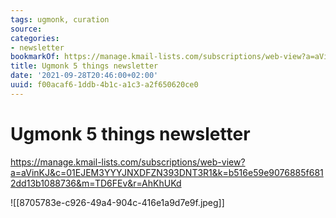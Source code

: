```yaml
---
tags: ugmonk, curation
source:
categories:
- newsletter
bookmarkOf: https://manage.kmail-lists.com/subscriptions/web-view?a=aVinKJ&c=01EJEM3YYYJNXDFZN393DNT3R1&k=b516e59e9076885f6812dd13b1088736&m=TD6FEv&r=AhKhUKd
title: Ugmonk 5 things newsletter
date: '2021-09-28T20:46:00+02:00'
uuid: f00acaf6-1ddb-4b1c-a1c3-a2f650620ce0
---
```


# Ugmonk 5 things newsletter
https://manage.kmail-lists.com/subscriptions/web-view?a=aVinKJ&c=01EJEM3YYYJNXDFZN393DNT3R1&k=b516e59e9076885f6812dd13b1088736&m=TD6FEv&r=AhKhUKd

![[8705783e-c926-49a4-904c-416e1a9d7e9f.jpeg]]

